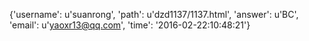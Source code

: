 {'username': u'suanrong', 'path': u'dzd1137/1137.html', 'answer': u'BC', 'email': u'yaoxr13@qq.com', 'time': '2016-02-22:10:48:21'}